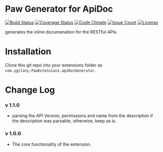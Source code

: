 # Paw Generator for ApiDoc 
[![Build Status](https://travis-ci.org/Ygilany/paw-apidoc-generator.svg?branch=master)](https://travis-ci.org/Ygilany/paw-apidoc-generator)
[![Coverage Status](https://coveralls.io/repos/github/Ygilany/paw-apidoc-generator/badge.svg?branch=master)](https://coveralls.io/github/Ygilany/paw-apidoc-generator?branch=master)
[![Code Climate](https://codeclimate.com/github/Ygilany/paw-apidoc-generator/badges/gpa.svg)](https://codeclimate.com/github/Ygilany/paw-apidoc-generator)
[![Issue Count](https://codeclimate.com/github/Ygilany/paw-apidoc-generator/badges/issue_count.svg)](https://codeclimate.com/github/Ygilany/paw-apidoc-generator)
[![License](https://img.shields.io/dub/l/vibe-d.svg)](https://github.com/Ygilany/paw-apidoc-generator/blob/master/LICENSE.md)

 generates the inline documenation for the RESTful APIs.

# Installation
Clone this git repo into your extensions folder as `com.ygilany.PawExtensions.apiDocGenerator`.

# Change Log
### v 1.1.0
- parsing the API Version, permissions and name from the description if the description was parsable, otherwise, keep as is.

### v 1.0.0
- The core functionality of the extension.